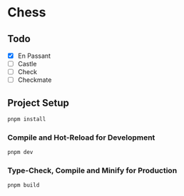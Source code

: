 # Chess

## Todo

- [x] En Passant
- [ ] Castle
- [ ] Check
- [ ] Checkmate

## Project Setup

```sh
pnpm install
```

### Compile and Hot-Reload for Development

```sh
pnpm dev
```

### Type-Check, Compile and Minify for Production

```sh
pnpm build
```
